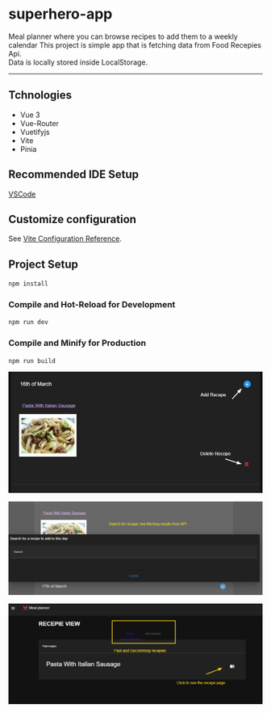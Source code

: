# superhero-app

Meal planner where you can browse recipes to add them to a weekly calendar
This project is simple app that is fetching data from Food Recepies Api.  
Data is locally stored inside LocalStorage.

---

## Tchnologies
- Vue 3
- Vue-Router
- Vuetifyjs
- Vite
- Pinia


## Recommended IDE Setup

[VSCode](https://code.visualstudio.com/) 

## Customize configuration

See [Vite Configuration Reference](https://vitejs.dev/config/).

## Project Setup

```sh
npm install
```

### Compile and Hot-Reload for Development

```sh
npm run dev
```

### Compile and Minify for Production

```sh
npm run build
```

![alt text](image.png)

![alt text](image-1.png)


![alt text](image-2.png)